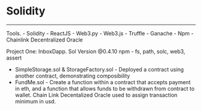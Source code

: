 # Solidity

<hr/>
Tools.
- Solidity
- ReactJS
- Web3.py
- Web3.js
- Truffle
- Ganache
- Npm
- Chainlink Decentralized Oracle
<p>
Project One: InboxDapp. 
Sol Version @0.4.10
npm - fs, path, solc, web3, assert
</p>
<ul>
<li>SimpleStorage.sol & StorageFactory.sol - Deployed a contract using another contract, demonstrating composibility</li>
<li>FundMe.sol - Create a function within a contract that accepts payment in eth, and a function that allows funds to be withdrawn from contract to wallet. 
Chain Link Decentalized Oracle used to assign transaction minimum in usd.</li>
</ul>

